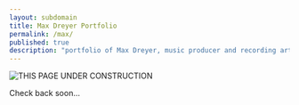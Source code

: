 ```yaml
---
layout: subdomain
title: Max Dreyer Portfolio
permalink: /max/
published: true
description: "portfolio of Max Dreyer, music producer and recording artist based in New York."
---
```



![THIS PAGE UNDER CONSTRUCTION](http://animatedgif.net/underconstruction/anim0206-1_e0.gif)

Check back soon...
